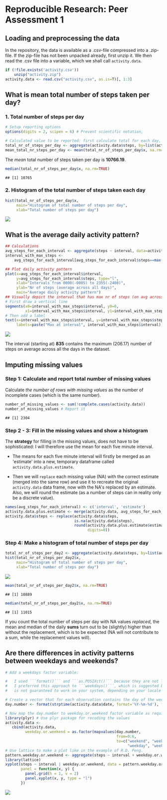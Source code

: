 # Reproducible Research: Peer Assessment 1

## Loading and preprocessing the data

In the repository, the data is available as a .csv-file compressed into a .zip-file. If the zip-file has not been unpacked already, first unzip it. We then read the .csv file into a variable, which we shall call ```activity.data```.


```r
if (!file.exists('activity.csv')) 
    unzip("activity.zip")
activity.data <- read.csv("activity.csv", as.is=T)[, 1:3]
```

## What is mean total number of steps taken per day?

### 1. Total number of steps per day


```r
# Setup reporting options
options(digits = 2, scipen = 6) # Prevent scientific notation,

# Calculated value to be reported: first calculate total for each day, then calculate the mean
total_nr_of_steps_per_day <- aggregate(activity.data$steps, by=list(activity.data$date), FUN=sum)
mean_total_nr_steps_per_day <- mean(total_nr_of_steps_per_day$x, na.rm=TRUE)
```

The *mean* total number of steps taken per day is **10766.19**.


```r
median(total_nr_of_steps_per_day$x, na.rm=TRUE)
```

```
## [1] 10765
```

### 2. Histogram of the total number of steps taken each day

```r
hist(total_nr_of_steps_per_day$x,
     main="Histogram of total number of steps per day",
     xlab="Total number of steps per day")
```

![](PA1_template_files/figure-html/histogram_1-1.png) 

## What is the average daily activity pattern?


```r
## Calculations
avg_steps_for_each_interval <- aggregate(steps ~ interval, data=activity.data, FUN=mean)
interval_with_max_steps <-
    avg_steps_for_each_interval[avg_steps_for_each_interval$steps==max(avg_steps_for_each_interval$steps),]

## Plot daily activity pattern
plot(x=avg_steps_for_each_interval$interval,
     y=avg_steps_for_each_interval$steps, type="l",
     xlab="Intervals from 0000(-0005) to 2355(-2400)",
     ylab="Nr of steps (average across all days)",
     main="Average daily activity pattern")
## Visually depict the interval that has max nr of steps (on avg across all days)
# First draw a vertical line
segments(x0=interval_with_max_steps$interval, y0=0,
         x1=interval_with_max_steps$interval, y1=interval_with_max_steps$steps,col='red')
# Then add a label
text(x=interval_with_max_steps$interval, y=interval_with_max_steps$steps, col='red',
     labels=paste("Max at interval", interval_with_max_steps$interval), pos=4, offset=0.2)
```

![](PA1_template_files/figure-html/time_series_plot-1.png) 

The interval (starting at) **835** contains
the maximum (206.17) number of steps on average across all the
days in the dataset.

## Imputing missing values

### Step 1: Calculate and report total number of missing values
Calculate *the number of rows with missing values* as the number of incomplete cases (which is the same number).

```r
number_of_missing_values <- sum(!complete.cases(activity.data))
number_of_missing_values # Report it
```

```
## [1] 2304
```

### Step 2 - 3: Fill in the missing values and show a histogram
The **strategy** for filling in the missing values, does not have to be sophisticated: I will therefore use
the mean for each five minute interval.

* The means for each five minute interval will firstly be merged as an 'estimate' into a new, temporary
dataframe called ```activity.data.plus.estimate```.

* Then we will ```replace``` each missing value (NA) with the correct estimate (merged into the same row) and
use it to recreate the original ```activity.data``` data frame, now with the NA's replaced by an estimate.
Also, we will round the estimate (as a number of steps can in reality only be a discrete value).


```r
names(avg_steps_for_each_interval) <- c('interval', 'estimate')
activity.data.plus.estimate <- merge(activity.data, avg_steps_for_each_interval)
activity.data$steps <- replace(activity.data$steps,
                               is.na(activity.data$steps),
                               round(activity.data.plus.estimate$estimate[is.na(activity.data$steps)],
                                     digits=0))
```

### Step 4: Make a histogram of total number of steps per day


```r
total_nr_of_steps_per_day2 <- aggregate(activity.data$steps, by=list(activity.data$date), FUN=sum)
hist(total_nr_of_steps_per_day2$x,
     main="Histogram of total number of steps per day",
     xlab="Total number of steps per day")
```

![](PA1_template_files/figure-html/histogram_missing_vals_imputed-1.png) 

```r
mean(total_nr_of_steps_per_day2$x, na.rm=TRUE)
```

```
## [1] 10889
```

```r
median(total_nr_of_steps_per_day2$x, na.rm=TRUE)
```

```
## [1] 11015
```

If you count the total number of steps per day with NA values *replaced*, the mean and median of the daily **sums** turn out to be (slightly) higher than without the replacement, which is to be expected (NA will not contribute to a sum, while the replacement values will).

## Are there differences in activity patterns between weekdays and weekends?


```r
# Add a weekdays factor variable:

#   I used ```format()``` and ```as.POSIXct()``` because they are not locale-specific and are available in the base-package.
#   I preferred this approach to ```weekdays()```, which is suggested by the assignment but is locale-dependent, so
#   is not guaranteed to work on your system, depending on your locale (or any changes to it)

# Create a vector that for each observation contains the day of the week as number 0-6 (where 0=sunday, ... ,6=saturday)
day.number <- format(strptime(activity.data$date, format='%Y-%m-%d'), format='%w')

# Now map the day.number to weekday.or.weekend factor variable as required, and bind it into activity.data
library(plyr) # Use plyr package for recoding the values
activity.data <-
   cbind(activity.data,
         weekday.or.weekend = as.factor(mapvalues(day.number,
                                                  from=0:6,
                                                  to=c("weekend", "weekday", "weekday", "weekday",
                                                       "weekday", "weekday", "weekend"))))
# Use lattice to make a plot like in the example of R.D. Peng.
pattern.weekday.or.weekend <- aggregate(steps ~ interval + weekday.or.weekend, activity.data, FUN=mean)
library(lattice)
xyplot(steps ~ interval | weekday.or.weekend, data = pattern.weekday.or.weekend, layout = c(1,2),
       panel = function(x, y) {
         panel.grid(h = 1, v = 2)
         panel.xyplot(x, y, type = "l")
       })
```

![](PA1_template_files/figure-html/panel_plot-1.png) 
